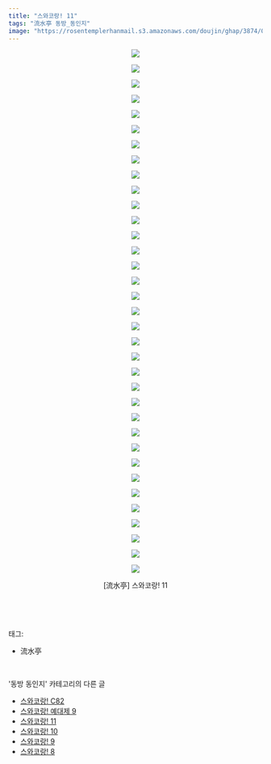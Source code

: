 ```yaml
---
title: "스와코랑! 11"
tags: "流水亭 동방_동인지"
image: "https://rosentemplerhanmail.s3.amazonaws.com/doujin/ghap/3874/001.jpg"
---
```

<div class="article">
<p style="text-align: center; clear: none; float: none;"><img src="{{ site.imgserver11 }}/ghap/3874/001.jpg"/></p>
<p style="text-align: center; clear: none; float: none;"><img src="{{ site.imgserver11 }}/ghap/3874/002.jpg"/></p>
<p style="text-align: center; clear: none; float: none;"><img src="{{ site.imgserver11 }}/ghap/3874/003.jpg"/></p>
<p style="text-align: center; clear: none; float: none;"><img src="{{ site.imgserver11 }}/ghap/3874/004.jpg"/></p>
<p style="text-align: center; clear: none; float: none;"><img src="{{ site.imgserver11 }}/ghap/3874/005.jpg"/></p>
<p style="text-align: center; clear: none; float: none;"><img src="{{ site.imgserver11 }}/ghap/3874/006.jpg"/></p>
<p style="text-align: center; clear: none; float: none;"><img src="{{ site.imgserver11 }}/ghap/3874/007.jpg"/></p>
<p style="text-align: center; clear: none; float: none;"><img src="{{ site.imgserver11 }}/ghap/3874/008.jpg"/></p>
<p style="text-align: center; clear: none; float: none;"><img src="{{ site.imgserver11 }}/ghap/3874/009.jpg"/></p>
<p style="text-align: center; clear: none; float: none;"><img src="{{ site.imgserver11 }}/ghap/3874/010.jpg"/></p>
<p style="text-align: center; clear: none; float: none;"><img src="{{ site.imgserver11 }}/ghap/3874/011.jpg"/></p>
<p style="text-align: center; clear: none; float: none;"><img src="{{ site.imgserver11 }}/ghap/3874/012.jpg"/></p>
<p style="text-align: center; clear: none; float: none;"><img src="{{ site.imgserver11 }}/ghap/3874/013.jpg"/></p>
<p style="text-align: center; clear: none; float: none;"><img src="{{ site.imgserver11 }}/ghap/3874/014.jpg"/></p>
<p style="text-align: center; clear: none; float: none;"><img src="{{ site.imgserver11 }}/ghap/3874/015.jpg"/></p>
<p style="text-align: center; clear: none; float: none;"><img src="{{ site.imgserver11 }}/ghap/3874/016.jpg"/></p>
<p style="text-align: center; clear: none; float: none;"><img src="{{ site.imgserver11 }}/ghap/3874/017.jpg"/></p>
<p style="text-align: center; clear: none; float: none;"><img src="{{ site.imgserver11 }}/ghap/3874/018.jpg"/></p>
<p style="text-align: center; clear: none; float: none;"><img src="{{ site.imgserver11 }}/ghap/3874/019.jpg"/></p>
<p style="text-align: center; clear: none; float: none;"><img src="{{ site.imgserver11 }}/ghap/3874/020.jpg"/></p>
<p style="text-align: center; clear: none; float: none;"><img src="{{ site.imgserver11 }}/ghap/3874/021.jpg"/></p>
<p style="text-align: center; clear: none; float: none;"><img src="{{ site.imgserver11 }}/ghap/3874/022.jpg"/></p>
<p style="text-align: center; clear: none; float: none;"><img src="{{ site.imgserver11 }}/ghap/3874/023.jpg"/></p>
<p style="text-align: center; clear: none; float: none;"><img src="{{ site.imgserver11 }}/ghap/3874/024.jpg"/></p>
<p style="text-align: center; clear: none; float: none;"><img src="{{ site.imgserver11 }}/ghap/3874/025.jpg"/></p>
<p style="text-align: center; clear: none; float: none;"><img src="{{ site.imgserver11 }}/ghap/3874/026.jpg"/></p>
<p style="text-align: center; clear: none; float: none;"><img src="{{ site.imgserver11 }}/ghap/3874/027.jpg"/></p>
<p style="text-align: center; clear: none; float: none;"><img src="{{ site.imgserver11 }}/ghap/3874/028.jpg"/></p>
<p style="text-align: center; clear: none; float: none;"><img src="{{ site.imgserver11 }}/ghap/3874/029.jpg"/></p>
<p style="text-align: center; clear: none; float: none;"><img src="{{ site.imgserver11 }}/ghap/3874/030.jpg"/></p>
<p style="text-align: center; clear: none; float: none;"><img src="{{ site.imgserver11 }}/ghap/3874/031.jpg"/></p>
<p style="text-align: center; clear: none; float: none;"><img src="{{ site.imgserver11 }}/ghap/3874/032.jpg"/></p>
<p style="text-align: center; clear: none; float: none;"><img src="{{ site.imgserver11 }}/ghap/3874/033.jpg"/></p>
<p style="text-align: center; clear: none; float: none;"><img src="{{ site.imgserver11 }}/ghap/3874/034.jpg"/></p>
<p style="text-align: center; clear: none; float: none;"><img src="{{ site.imgserver11 }}/ghap/3874/035.jpg"/></p>
<p style="text-align: center; clear: none; float: none;">[流水亭] 스와코랑! 11</p>
<p><br/></p>
</div><br/>
<div class="tagTrail">
<p>태그: </p>
<ul>
<li>流水亭</li>
</ul>
</div><br/>
<div class="another">
<p>'동방 동인지' 카테고리의 다른 글</p>
<ul>
<li><a href="/ghap_3876">스와코랑! C82</a></li>
<li><a href="/ghap_3875">스와코랑! 예대제 9</a></li>
<li><a href="/ghap_3874">스와코랑! 11</a></li>
<li><a href="/ghap_3873">스와코랑! 10</a></li>
<li><a href="/ghap_3872">스와코랑! 9</a></li>
<li><a href="/ghap_3871">스와코랑! 8</a></li>
</ul>
</div><br/>
<div class="cb_module cb_fluid">
<div class="cb_wrt cb_profile">
</div><!-- commentList close -->
</div><br/>
